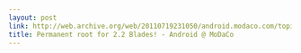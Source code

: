 ```yaml
---
layout: post
link: http://web.archive.org/web/20110719231050/android.modaco.com/topic/337262-permanent-root-for-22-blades/
title: Permanent root for 2.2 Blades! - Android @ MoDaCo
---
```

